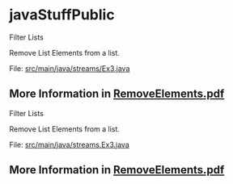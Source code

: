 # javaStuffPublic


Filter Lists

Remove List Elements from a list.

File: [src/main/java/streams/Ex3.java](./src/main/java/streams/Ex3.java)


## More Information in [RemoveElements.pdf](./RemoveElements.pdf)


Filter Lists

Remove List Elements from a list.

File: [src/main/java/streams.Ex3.java](./src/main/java/streams.Ex3.java)


## More Information in [RemoveElements.pdf](./RemoveElements.pdf)